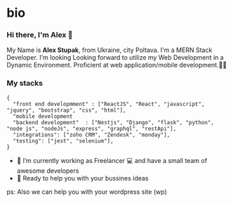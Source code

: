 # bio

### Hi there, I'm Alex 👋

My Name is <b>Alex Stupak</b>, from Ukraine, city Poltava. I'm a MERN Stack Developer.
I'm looking Looking forward to utilize my Web Development in a Dynamic Environment. Proficient at web application/mobile development.🧑🏻


### My stacks

```Bug Hunter
{
  "front end developmment" : ["ReactJS", "React", "javascript", "jquery", "bootstrap", "css", "html"],
  "mobile development
  "backend development"  : ["Nestjs", "Django", "flask", "python", "node js", "nodeJs", "express", "graphql", "restApi"],
  "integrations": ["zoho CRM", "Zendesk", "monday"], 
  "testing": ["jest", "selenium"],
}
```

- 🔭 I’m currently working as Freelancer 💻 and have a small team of awesome developers
- 🌱 Ready to help you with your bussines ideas 


ps: Also we can help you with your wordpress site (wp)
